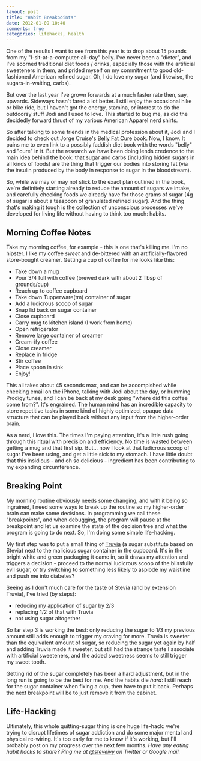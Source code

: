```yaml
---
layout: post
title: "Habit Breakpoints"
date: 2012-01-09 10:40
comments: true
categories: lifehacks, health
---
```


One of the results I want to see from this year is to drop about 15 pounds from my "I-sit-at-a-computer-all-day" belly. I've never been a "dieter", and I've scorned traditional diet foods / drinks, especially those with the artificial sweeteners in them, and prided myself on my commitment to good old-fashioned American refined sugar. Oh, I do love my sugar (and likewise, the sugars-in-waiting, carbs).

But over the last year I've grown forwards at a much faster rate then, say, upwards. Sideways hasn't fared a lot better. I still enjoy the occasional hike or bike ride, but I haven't got the energy, stamina, or interest to do the outdoorsy stuff Jodi and I used to love. This started to bug me, as did the decidedly forward thrust of my various American Apparel nerd shirts.

So after talking to some friends in the medical profession about it, Jodi and I decided to check out Jorge Cruise's [Belly Fat Cure](http://amzn.to/wx4ome) book. Now, I know. It pains me to even link to a possibly faddish diet book with the words "belly" and "cure" in it. But the research we have been doing lends credence to the main idea behind the book: that sugar and carbs (including hidden sugars in all kinds of foods) are the thing that trigger our bodies into storing fat (via the insulin produced by the body in response to sugar in the bloodstream).

So, while we may or may not stick to the exact plan outlined in the book, we're definitely starting already to reduce the amount of sugars we intake, and carefully checking foods we already have for those grams of sugar (4g of sugar is about a teaspoon of granulated refined sugar). And the thing that's making it tough is the collection of unconscious processes we've developed for living life without having to think too much: habits.

## Morning Coffee Notes

Take my morning coffee, for example - this is one that's killing me. I'm no hipster. I like my coffee *sweet* and de-bittered with an artificially-flavored store-bought creamer. Getting a cup of coffee for me looks like this:

* Take down a mug
* Pour 3/4 full with coffee (brewed dark with about 2 Tbsp of grounds/cup)
* Reach up to coffee cupboard
* Take down Tupperware(tm) container of sugar
* Add a ludicrous scoop of sugar
* Snap lid back on sugar container
* Close cupboard
* Carry mug to kitchen island (I work from home)
* Open refrigerator
* Remove large container of creamer
* Cream-ify coffee
* Close creamer
* Replace in fridge
* Stir coffee
* Place spoon in sink
* Enjoy!

This all takes about 45 seconds max, and can be accompished while checking email on the iPhone, talking with Jodi about the day, or humming Prodigy tunes, and I can be back at my desk going "where did this coffee come from?". It's engrained. The human mind has an incredible capacity to store repetitive tasks in some kind of highly optimized, opaque data structure that can be played back without any input from the higher-order brain.

As a nerd, I love this. The times I'm paying attention, it's a little rush going through this ritual with precision and efficiency. No time is wasted between getting a mug and that first sip. But... now I look at that ludicrous scoop of sugar I've been using, and get a little sick to my stomach. I have little doubt that this insidious - and oh so delicious - ingredient has been contributing to my expanding circumference.

## Breaking Point

My morning routine obviously needs some changing, and with it being so ingrained, I need some ways to break up the routine so my higher-order brain can make some decisions. In programming we call these "breakpoints", and when debugging, the program will pause at the breakpoint and let us examine the state of the decision tree and what the program is going to do next. So, I'm doing some simple life-hacking.

My first step was to put a small thing of [Truvia](http://amzn.to/xS3kHW) (a sugar substitute based on Stevia) next to the malicious sugar container in the cupboard. It's in the bright white and green packaging it came in, so it draws my attention and triggers a decision - proceed to the normal ludicrous scoop of the blissfully evil sugar, or try switching to something less likely to asplode my waistline and push me into diabetes?

Seeing as I don't much care for the taste of Stevia (and by extension Truvia), I've tried (by steps):

* reducing my application of sugar by 2/3
* replacing 1/2 of that with Truvia
* not using sugar altogether

So far step 3 is working the best: only reducing the sugar to 1/3 my previous amount still adds enough to trigger my craving for more. Truvia is sweeter than the equivalent amount of sugar, so reducing the sugar yet again by half and adding Truvia made it sweeter, but still had the strange taste I associate with artificial sweeteners, and the added sweetness seems to still trigger my sweet tooth. 

Getting rid of the sugar completely has been a hard adjustment, but in the long run is going to be the best for me. And the habits die *hard*: I still reach for the sugar container when fixing a cup, then have to put it back. Perhaps the next breakpoint will be to just remove it from the cabinet.

## Life-Hacking

Ultimately, this whole quitting-sugar thing is one huge life-hack: we're trying to disrupt lifetimes of sugar addiction and do some major mental and physical re-wiring. It's too early for me to know if it's working, but I'll probably post on my progress over the next few months. *Have any eating habit hacks to share? Ping me at [@steveivy](http://twitter.com/steveivy) on Twitter or Google mail.*